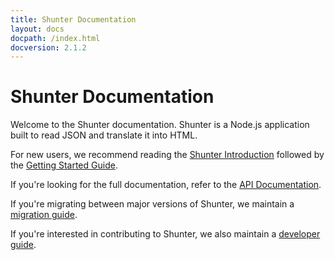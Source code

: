 ```yaml
---
title: Shunter Documentation
layout: docs
docpath: /index.html
docversion: 2.1.2
---
```


# Shunter Documentation

Welcome to the Shunter documentation. Shunter is a Node.js application built to read JSON and translate it into HTML.

For new users, we recommend reading the [Shunter Introduction](introduction.html) followed by the [Getting Started Guide](getting-started.html).

If you're looking for the full documentation, refer to the [API Documentation](usage/index.html).

If you're migrating between major versions of Shunter, we maintain a [migration guide](migration/index.html).

If you're interested in contributing to Shunter, we also maintain a [developer guide](developer-guide.html).
